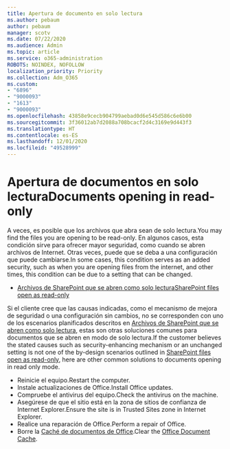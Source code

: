 ```yaml
---
title: Apertura de documento en solo lectura
ms.author: pebaum
author: pebaum
manager: scotv
ms.date: 07/22/2020
ms.audience: Admin
ms.topic: article
ms.service: o365-administration
ROBOTS: NOINDEX, NOFOLLOW
localization_priority: Priority
ms.collection: Adm_O365
ms.custom:
- "6896"
- "9000093"
- "1613"
- "9000093"
ms.openlocfilehash: 43858e9cecb904799aebad0d6e545d586c6e6b00
ms.sourcegitcommit: 3f36012ab7d2088a708bcacf2d4c3169e9d443f3
ms.translationtype: HT
ms.contentlocale: es-ES
ms.lasthandoff: 12/01/2020
ms.locfileid: "49528999"
---
```

# <a name="documents-opening-in-read-only"></a><span data-ttu-id="f7aad-102">Apertura de documentos en solo lectura</span><span class="sxs-lookup"><span data-stu-id="f7aad-102">Documents opening in read-only</span></span>

<span data-ttu-id="f7aad-103">A veces, es posible que los archivos que abra sean de solo lectura.</span><span class="sxs-lookup"><span data-stu-id="f7aad-103">You may find the files you are opening to be read-only.</span></span> <span data-ttu-id="f7aad-104">En algunos casos, esta condición sirve para ofrecer mayor seguridad, como cuando se abren archivos de Internet. Otras veces, puede que se deba a una configuración que puede cambiarse.</span><span class="sxs-lookup"><span data-stu-id="f7aad-104">In some cases, this condition serves as an added security, such as when you are opening files from the internet, and other times, this condition can be due to a setting that can be changed.</span></span>

- [<span data-ttu-id="f7aad-105">Archivos de SharePoint que se abren como solo lectura</span><span class="sxs-lookup"><span data-stu-id="f7aad-105">SharePoint files open as read-only</span></span>](https://docs.microsoft.com/sharepoint/troubleshoot/lists-and-libraries/files-open-as-read-only-and-cannot-check-in-or-out)

<span data-ttu-id="f7aad-106">Si el cliente cree que las causas indicadas, como el mecanismo de mejora de seguridad o una configuración sin cambios, no se corresponden con uno de los escenarios planificados descritos en [Archivos de SharePoint que se abren como solo lectura](https://docs.microsoft.com/sharepoint/troubleshoot/lists-and-libraries/files-open-as-read-only-and-cannot-check-in-or-out), estas son otras soluciones comunes para documentos que se abren en modo de solo lectura.</span><span class="sxs-lookup"><span data-stu-id="f7aad-106">If the customer believes the stated causes such as security-enhancing mechanism or an unchanged setting is not one of the by-design scenarios outlined in [SharePoint files open as read-only](https://docs.microsoft.com/sharepoint/troubleshoot/lists-and-libraries/files-open-as-read-only-and-cannot-check-in-or-out), here are other common solutions to documents opening in read only mode.</span></span>

- <span data-ttu-id="f7aad-107">Reinicie el equipo.</span><span class="sxs-lookup"><span data-stu-id="f7aad-107">Restart the computer.</span></span>
- <span data-ttu-id="f7aad-108">Instale actualizaciones de Office.</span><span class="sxs-lookup"><span data-stu-id="f7aad-108">Install Office updates.</span></span>
- <span data-ttu-id="f7aad-109">Compruebe el antivirus del equipo.</span><span class="sxs-lookup"><span data-stu-id="f7aad-109">Check the antivirus on the machine.</span></span>
- <span data-ttu-id="f7aad-110">Asegúrese de que el sitio está en la zona de sitios de confianza de Internet Explorer.</span><span class="sxs-lookup"><span data-stu-id="f7aad-110">Ensure the site is in Trusted Sites zone in Internet Explorer.</span></span>
- <span data-ttu-id="f7aad-111">Realice una reparación de Office.</span><span class="sxs-lookup"><span data-stu-id="f7aad-111">Perform a repair of Office.</span></span>
- <span data-ttu-id="f7aad-112">Borre la [Caché de documentos de Office](https://support.microsoft.com/office/delete-your-office-document-cache-b1d3765e-d71b-4bb8-99ca-acd22c42995d?ui=en-us&rs=en-us&ad=us).</span><span class="sxs-lookup"><span data-stu-id="f7aad-112">Clear the [Office Document Cache](https://support.microsoft.com/office/delete-your-office-document-cache-b1d3765e-d71b-4bb8-99ca-acd22c42995d?ui=en-us&rs=en-us&ad=us).</span></span>

